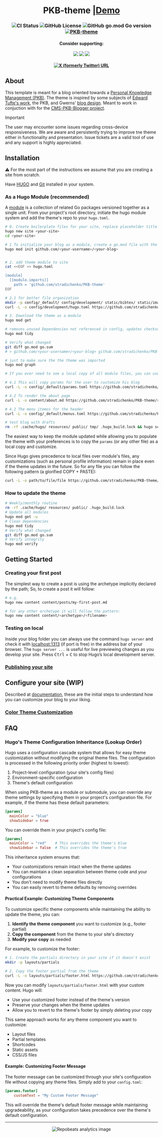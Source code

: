 <h1 align="center">
  PKB-theme |<a href="https://stradichenko.github.io/PKB-theme/">Demo</a>
</h1>

<h3 align="center">

![CI Status](https://github.com/stradichenko/PKB-theme/actions/workflows/test.yml/badge.svg)
![GitHub License](https://img.shields.io/github/license/stradichenko/PKB-theme)
![GitHub go.mod Go version](https://img.shields.io/github/go-mod/go-version/stradichenko/PKB-theme)
[![PKB-theme](https://img.shields.io/badge/Hugo--Themes-@PKB-theme)](https://themes.gohugo.io/themes/)

</h3>

<h4 align="center">
  Consider supporting:<br><br>
  <img src="https://img.shields.io/badge/Patreon-F96854?style=for-the-badge&logo=patreon&logoColor=white">
  <img src="https://img.shields.io/badge/Liberapay-F6C915?style=for-the-badge&logo=liberapay&logoColor=black">
  <a href="https://github.com/sponsors/stradichenko">
    <img src="https://img.shields.io/badge/sponsor-30363D?style=for-the-badge&logo=GitHub-Sponsors&logoColor=#EA4AAA">
  </a>
</h4>

<h4 align="center">

[![X (formerly Twitter) URL](https://img.shields.io/badge/-Share%20on%20X-gray?style=flat&logo=x)](https://x.com/intent/tweet/?text=PKB-theme!%20A%20resource%20to%20easily%20launch%20your%20personal%20blog!%20&url=https://github.com/stradichenko/PKB-theme&hashtags=Hugo,pkbtheme,blog)
</h4>


## About
This template is meant for a blog oriented towards a [Personal Knowledge Management (PKB)](https://www.wikiwand.com/en/Personal_knowledge_base). The theme is inspired by some subjects of [Edward Tufte's work](https://edwardtufte.github.io/tufte-css/), the PKB, and Gwerns' [blog design](https://gwern.net/design). Meant to work in conjuction with for the [CMS-PKB-Blogger project](https://github.com/stradichenko/PKB-Blogger/tree/main).

> [!IMPORTANT]
> The user may encounter some issues regarding cross-device responsiveness. We are aware and persistently trying to improve tne theme either in functionality and presentation. Issue tickets are a valid tool of use and any support is highly appreciated.

## Installation
⚠️ For the most part of the instructions we assume that you are creating a site from scratch.

Have [HUGO](https://gohugo.io/installation/) and [Git](https://git-scm.com/book/en/v2/Getting-Started-Installing-Git) installed in your system.

### As a Hugo Module (recommended)
A [module](https://gohugo.io/hugo-modules/use-modules/#article) is a collection of related Go packages versioned together as a single unit. 
From your project's root directory, initiate the hugo module system and add the theme's repo to your `hugo.toml`.

```bash
# 0. Create boilerplate files for your site, replace placeholder title (in case of testing locally anything like <example.com/my-blog> works fine):
hugo new site <your-site>
cd <your-site>

# 1 To initialize your blog as a module, create a go.mod file with the following command. And to be able to push it as a repository, say as a Github repo, follow this pattern:
hugo mod init github.com/<your-username>/<your-blog>


# 2. add theme module to site
cat <<EOF >> hugo.toml

[module]
  [[module.imports]]
    path = 'github.com/stradichenko/PKB-theme'
EOF

# 2.1 for better file organization
mkdir -p config/_default/ config/development/ static/bibtex/ static/images/ static/img static/my-favicon && mv ./hugo.toml config/_default/
curl -L -o config/development/hugo.toml https://github.com/stradichenko/PKB-theme/raw/main/config/development/hugo.toml

# 3. Download the theme as a module
hugo mod get

# removes_unused Dependencies not referenced in config, updates checksum, Verifies module integrity. optimizes module dependency tree
hugo mod tidy

# Verify what changed
git diff go.mod go.sum
# > github.com/<your-username>/<your-blog> github.com/stradichenko/PKB-theme@v....

# just to make sure the the theme was imported 
hugo mod graph

# If you ever need to see a local copy of all module files, you can use the command `hugo mod vendor`, which will copy all module dependencies into a _vendor/ folder.

# 4.1 This will copy params for the user to customize his blog
curl -L -o config/_default/params.toml https://github.com/stradichenko/PKB-theme/raw/main/config/_default/params.toml

# 4.2 To render the about page
curl -L -o content/about.md https://github.com/stradichenko/PKB-theme/raw/main/exampleSite/content/about.md

# 4.2 The menu itemos for the header
curl -L -o config/_default/menus.toml https://github.com/stradichenko/PKB-theme/raw/main/config/_default/menus.toml

# test blog with drafts
rm -rf .cache/hugo/ resources/ public/ tmp/ .hugo_build.lock && hugo server --source . --noHTTPCache --renderToMemory --disableFastRender --ignoreCache --gc --logLevel debug -D -e development
```

The easiest way to keep the module updated while allowing you to populate the theme with your preferences is to copy the `params` (or any other file) as a local copy and customize. 

Since Hugo gives precedence to local files over module's files, any customizations (such as personal profile information) remain in place even if the theme updates in the future. So for any file you can follow the following pattern (a glorified COPY + PASTE):

```bash
curl -L -o path/to/file/file https://github.com/stradichenko/PKB-theme/raw/main/path/to/file/file
```

### How to update the theme
```bash
# Weekly/monthly routine
rm -rf .cache/hugo/ resources/ public/ .hugo_build.lock
# Update all modules
hugo mod get -u
# Clean dependencies
hugo mod tidy
# Verify what changed
git diff go.mod go.sum
# Verify integrity
hugo mod verify
```

## Getting Started


### Creating your first post
The simplest way to create a post is using the archetype implicitly declared by the path; So, to create a post it will follow:

```bash
# e.g.
hugo new content content/posts/my-first-post.md

# for any other archetype it will follow the pattern:
hugo new content content/<archetype>/<filename>
``` 

### Testing on local
Inside your blog folder you can always use the command `hugo server` and check it with [localhost:1313](http://localhost:1313/) (if port is free) in the address bar of your browser. The `hugo server ...` is useful for live previewing changes as you develop your site. Press <kbd>Ctrl</kbd> + <kbd>C</kbd> to stop Hugo’s local development server.

### [Publishing your site](https://stradichenko.github.io/PKB-theme/docs/hosting-guide)


## Configure your site (WIP)
Described at [documentation](https://github.com/stradichenko/PKB-theme/blob/main/documentation), these are the initial steps to understand how you can customize your blog to your liking.

### [Color Theme Customization](https://stradichenko.github.io/PKB-theme/docs/color-theme-customization)


## FAQ
### Hugo's Theme Configuration Inheritance (Lookup Order)

Hugo uses a configuration cascade system that allows for easy theme customization without modifying the original theme files. The configuration is processed in the following priority order (highest to lowest):

1. Project-level configuration (your site's config files)
2. Environment-specific configuration
3. Theme's default configuration

When using PKB-theme as a module or submodule, you can override any theme settings by specifying them in your project's configuration file. For example, if the theme has these default parameters:

```toml
[params]
  mainColor = "blue"
  showSidebar = true
```

You can override them in your project's config file:

```toml
[params]
  mainColor = "red"    # This overrides the theme's blue
  showSidebar = false  # This overrides the theme's true
```

This inheritance system ensures that:
- Your customizations remain intact when the theme updates
- You can maintain a clean separation between theme code and your configurations
- You don't need to modify theme files directly
- You can easily revert to theme defaults by removing overrides

#### Practical Example: Customizing Theme Components

To customize specific theme components while maintaining the ability to update the theme, you can:

1. **Identify the theme component** you want to customize (e.g., footer partial)
2. **Copy the component** from the theme to your site's directory
3. **Modify your copy** as needed

For example, to customize the footer:

```bash
# 1. Create the partials directory in your site if it doesn't exist
mkdir -p layouts/partials

# 2. Copy the footer partial from the theme
curl -L -o layouts/partials/footer.html https://github.com/stradichenko/PKB-theme/raw/main/layouts/partials/footer.html
```

Now you can modify `layouts/partials/footer.html` with your custom content. Hugo will:
- Use your customized footer instead of the theme's version
- Preserve your changes when the theme updates
- Allow you to revert to the theme's footer by simply deleting your copy

This same approach works for any theme component you want to customize:
- Layout files
- Partial templates
- Shortcodes
- Static assets
- CSS/JS files

#### Example: Customizing Footer Message

The footer message can be customized through your site's configuration file without copying any theme files. Simply add to your `config.toml`:

```toml
[params.footer]
    customText = "My Custom Footer Message"
```

This will override the theme's default footer message while maintaining upgradeability, as your configuration takes precedence over the theme's default configuration.

---

<div align="center">
  <img src="https://repobeats.axiom.co/api/embed/00d9b6535bf8f99efb9d450cc1600784b0f60bbd.svg" alt="Repobeats analytics image" />
</div>

